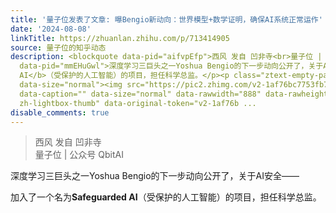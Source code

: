 ```yaml
---
title: '量子位发表了文章: 曝Bengio新动向：世界模型+数学证明，确保AI系统正常运作'
date: '2024-08-08'
linkTitle: https://zhuanlan.zhihu.com/p/713414905
source: 量子位的知乎动态
description: <blockquote data-pid="aifvpEfp">西风 发自 凹非寺<br>量子位 | 公众号 QbitAI</blockquote><p
  data-pid="mmEHuGwl">深度学习三巨头之一Yoshua Bengio的下一步动向公开了，关于AI安全——</p><p data-pid="HvhuNXkx">加入了一个名为<b>Safeguarded
  AI</b>（受保护的人工智能）的项目，担任科学总监。</p><p class="ztext-empty-paragraph"><br></p><figure
  data-size="normal"><img src="https://pic2.zhimg.com/v2-1af76bc7753fb72e61ed871877c2dbf9.jpg"
  data-caption="" data-size="normal" data-rawwidth="888" data-rawheight="436" class="origin_image
  zh-lightbox-thumb" data-original-token="v2-1af76b ...
disable_comments: true
---
```

<blockquote data-pid="aifvpEfp">西风 发自 凹非寺<br>量子位 | 公众号 QbitAI</blockquote><p data-pid="mmEHuGwl">深度学习三巨头之一Yoshua Bengio的下一步动向公开了，关于AI安全——</p><p data-pid="HvhuNXkx">加入了一个名为<b>Safeguarded AI</b>（受保护的人工智能）的项目，担任科学总监。</p><p class="ztext-empty-paragraph"><br></p><figure data-size="normal"><img src="https://pic2.zhimg.com/v2-1af76bc7753fb72e61ed871877c2dbf9.jpg" data-caption="" data-size="normal" data-rawwidth="888" data-rawheight="436" class="origin_image zh-lightbox-thumb" data-original-token="v2-1af76b ...